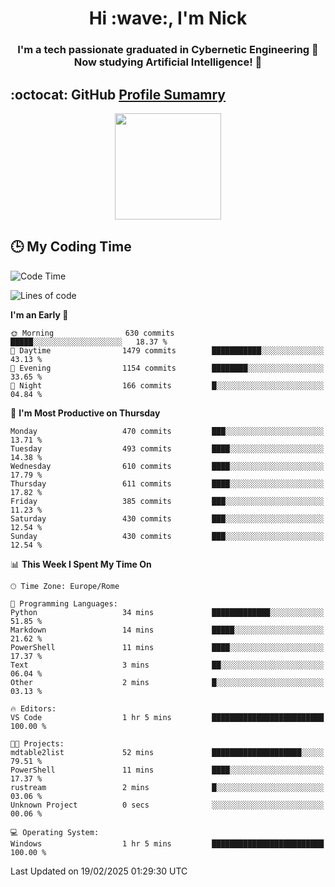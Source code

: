 <h1 align="center">Hi :wave:, I'm Nick</h1>

<h3 align="center">I'm a tech passionate graduated in Cybernetic Engineering 🤖<br>
Now studying Artificial Intelligence! 🧠</h3>


## :octocat: GitHub <a href="https://github.com/vn7n24fzkq/github-profile-summary-cards">Profile Sumamry</a>

<p align="center">
   <img style="height:170px;display:inline-block"  src="http://github-profile-summary-cards.vercel.app/api/cards/profile-details?username=CodeClimberNT&theme=github_dark" />
<!--    <img style="height:170px;display:inline-block"  src="http://github-profile-summary-cards.vercel.app/api/cards/repos-per-language?username=CodeClimberNT&theme=github_dark&exclude=" /> -->
</p>

 ## :clock3: My Coding Time 
 
<!--START_SECTION:waka-->
![Code Time](http://img.shields.io/badge/Code%20Time-451%20hrs%2057%20mins-blue)

![Lines of code](https://img.shields.io/badge/From%20Hello%20World%20I%27ve%20Written-4.3%20million%20lines%20of%20code-blue)

**I'm an Early 🐤** 

```text
🌞 Morning                630 commits         █████░░░░░░░░░░░░░░░░░░░░   18.37 % 
🌆 Daytime                1479 commits        ███████████░░░░░░░░░░░░░░   43.13 % 
🌃 Evening                1154 commits        ████████░░░░░░░░░░░░░░░░░   33.65 % 
🌙 Night                  166 commits         █░░░░░░░░░░░░░░░░░░░░░░░░   04.84 % 
```
📅 **I'm Most Productive on Thursday** 

```text
Monday                   470 commits         ███░░░░░░░░░░░░░░░░░░░░░░   13.71 % 
Tuesday                  493 commits         ████░░░░░░░░░░░░░░░░░░░░░   14.38 % 
Wednesday                610 commits         ████░░░░░░░░░░░░░░░░░░░░░   17.79 % 
Thursday                 611 commits         ████░░░░░░░░░░░░░░░░░░░░░   17.82 % 
Friday                   385 commits         ███░░░░░░░░░░░░░░░░░░░░░░   11.23 % 
Saturday                 430 commits         ███░░░░░░░░░░░░░░░░░░░░░░   12.54 % 
Sunday                   430 commits         ███░░░░░░░░░░░░░░░░░░░░░░   12.54 % 
```


📊 **This Week I Spent My Time On** 

```text
🕑︎ Time Zone: Europe/Rome

💬 Programming Languages: 
Python                   34 mins             █████████████░░░░░░░░░░░░   51.85 % 
Markdown                 14 mins             █████░░░░░░░░░░░░░░░░░░░░   21.62 % 
PowerShell               11 mins             ████░░░░░░░░░░░░░░░░░░░░░   17.37 % 
Text                     3 mins              ██░░░░░░░░░░░░░░░░░░░░░░░   06.04 % 
Other                    2 mins              █░░░░░░░░░░░░░░░░░░░░░░░░   03.13 % 

🔥 Editors: 
VS Code                  1 hr 5 mins         █████████████████████████   100.00 % 

🐱‍💻 Projects: 
mdtable2list             52 mins             ████████████████████░░░░░   79.51 % 
PowerShell               11 mins             ████░░░░░░░░░░░░░░░░░░░░░   17.37 % 
rustream                 2 mins              █░░░░░░░░░░░░░░░░░░░░░░░░   03.06 % 
Unknown Project          0 secs              ░░░░░░░░░░░░░░░░░░░░░░░░░   00.06 % 

💻 Operating System: 
Windows                  1 hr 5 mins         █████████████████████████   100.00 % 
```


 Last Updated on 19/02/2025 01:29:30 UTC
<!--END_SECTION:waka-->

